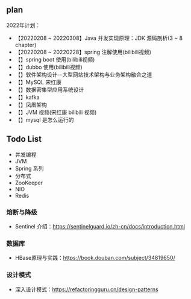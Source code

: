 ## plan

2022年计划：
- 【20220208 ~ 20220308】Java 并发实现原理：JDK 源码剖析(3 ~ 8 chapter)
- 【20220208 ~ 20220228】spring 注解使用(bilibili视频)
- 【】spring boot 使用(bilibili视频)
- 【】dubbo 使用(bilibili视频)
- 【】软件架构设计--大型网站技术架构与业务架构融合之道
- 【】MySQL 宋红康
- 【】数据密集型应用系统设计
- 【】kafka
- 【】凤凰架构
- 【】JVM 视频(宋红康 bilibili 视频)
- 【】mysql 是怎么运行的

## Todo List

- 并发编程
- JVM
- Spring 系列
- 分布式
- ZooKeeper
- NIO
- Redis

### 熔断与降级

- Sentinel 介绍：https://sentinelguard.io/zh-cn/docs/introduction.html

### 数据库

- HBase原理与实践：https://book.douban.com/subject/34819650/

### 设计模式

- 深入设计模式：https://refactoringguru.cn/design-patterns
